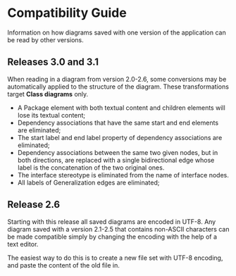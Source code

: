 # Compatibility Guide

Information on how diagrams saved with one version of the application can be read by other versions.

## Releases 3.0 and 3.1

When reading in a diagram from version 2.0-2.6, some conversions may be automatically applied to the structure of the diagram. 
These transformations target **Class diagrams** only.

* A Package element with both textual content and children elements will lose its textual content; 
* Dependency associations that have the same start and end elements are eliminated;
* The start label and end label property of dependency associations are eliminated; 
* Dependency associations between the same two given nodes, but in both directions, are replaced with a single 
   bidirectional edge whose label is the concatenation of the two original ones.
* The interface stereotype is eliminated from the name of interface nodes.
* All labels of Generalization edges are eliminated;

## Release 2.6

Starting with this release all saved diagrams are encoded in UTF-8. Any diagram saved with a version 2.1-2.5 that contains non-ASCII characters can be made compatible simply by changing the encoding with the help of a text editor.

The easiest way to do this is to create a new file set with UTF-8 encoding, and paste the content of the old file in.